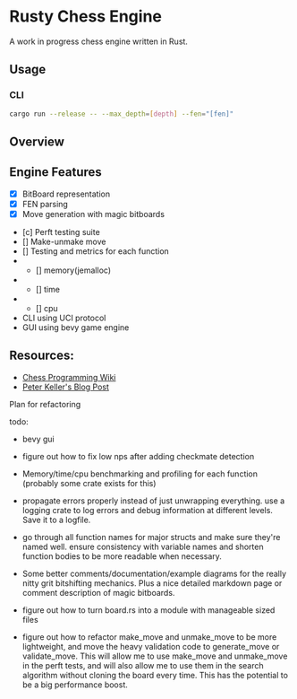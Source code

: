 # Rusty Chess Engine

A work in progress chess engine written in Rust.

## Usage

### CLI

```bash
cargo run --release -- --max_depth=[depth] --fen="[fen]"
```

## Overview

## Engine Features

- [x] BitBoard representation
- [x] FEN parsing
- [x] Move generation with magic bitboards
- [c] Perft testing suite
- [] Make-unmake move
- [] Testing and metrics for each function
- - [] memory(jemalloc)
- - [] time
- - [] cpu
- CLI using UCI protocol
- GUI using bevy game engine

## Resources:

- [Chess Programming Wiki](https://www.chessprogramming.org/Main_Page)
- [Peter Keller's Blog Post](https://pages.cs.wisc.edu/~psilord/blog/data/chess-pages/)

Plan for refactoring

todo:

- bevy gui
- figure out how to fix low nps after adding checkmate detection
- Memory/time/cpu benchmarking and profiling for each function (probably some crate exists for this)
- propagate errors properly instead of just unwrapping everything. use a logging crate to log errors and debug information at different levels. Save it to a logfile.

- go through all function names for major structs and make sure they're named well. ensure consistency with variable names and shorten function bodies to be more readable when necessary.
- Some better comments/documentation/example diagrams for the really nitty grit bitshifting mechanics. Plus a nice detailed markdown page or comment description of magic bitboards.

- figure out how to turn board.rs into a module with manageable sized files

- figure out how to refactor make_move and unmake_move to be more lightweight, and move the heavy validation code to generate_move or validate_move. This will allow me to use make_move and unmake_move in the perft tests, and will also allow me to use them in the search algorithm without cloning the board every time. This has the potential to be a big performance boost.
